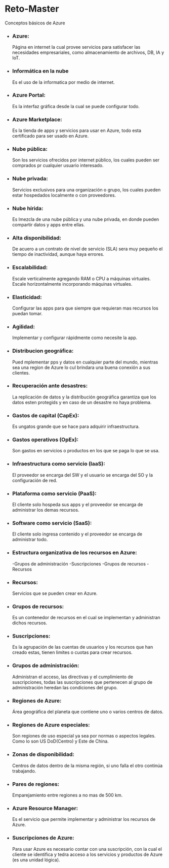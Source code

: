 # Reto-Master
Conceptos básicos de Azure


* ### Azure:
  Página en internet la cual provee servicios para satisfacer las necesidades empresariales, como almacenamiento de archivos, DB, IA y IoT.  
  
* ### Informática en la nube
  Es el uso de la informatica por medio de internet.
  
* ### Azure Portal:
  Es la interfaz gráfica desde la cual se puede configurar todo.

* ### Azure Marketplace:
  Es la tienda de apps y servicios para usar en Azure, todo esta certificado para ser usado en Azure.

* ### Nube pública:
  Son los servicios ofrecidos por internet público, los cuales pueden ser comprados pr cualquier usuario interesado.
  
* ### Nube privada:
  Servicios exclusivos para una organización o grupo, los cuales pueden estar hospedados localmente o con proveedores.

* ### Nube hírida:
  Es lmezcla de una nube pública y una nube privada, en donde pueden compartir datos y apps entre ellas.

* ### Alta disponibilidad:
  De acuero a un contrato de nivel de servicio (SLA) sera muy pequeño el tiempo de inactividad, aunque haya errores.
  
* ### Escalabilidad:
  Escale verticalmente agregando RAM o CPU a máquinas virtuales.
  Escale horizontalmente incorporando máquinas virtuales.

* ### Elasticidad:
  Configurar las apps para que siempre que requieran mas recursos los puedan tomar.

* ### Agilidad:
  Implementar y configurar rápidmente como necesite la app.

* ### Distribucion geográfica:
  Pued mplementar pps y datos en cualquier parte del mundo, mientras sea una region de Azure lo cul brindara una buena conexión a sus clientes.

* ### Recuperación ante desastres:
  La replicación de datos y la distribución geográfica garantiza que los datos esten protegids y en caso de un desastre no haya problema.

* ### Gastos de capital (CapEx):
  Es ungatos grande que se hace para adquirir infraestructura.

* ### Gastos operativos (OpEx):
  Son gastos en servicios o productos en los que se paga lo que se usa.

* ### Infraestructura como servicio (IaaS):
  El proveedor se encarga del SW y el usuario se encarga del SO y la configuración de red.

* ### Plataforma como servicio (PaaS):
  El cliente solo hospeda sus apps y el proveedor se encarga de administrar los demas recursos.

* ### Software como servicio (SaaS):
  El cliente solo ingresa contenido y el proveedor se encarga de administrar todo.

* ### Estructura organizativa de los recursos en Azure:
  -Grupos de administración
  -Suscripciones
  -Grupos de recursos
  -Recursos
 
* ### Recursos:
  Servicios que se pueden crear en Azure.
  
* ### Grupos de recursos:
  Es un contenedor de recursos en el cual se implementan y administran dichos recursos.

* ### Suscripciones:
  Es la agrupación de las cuentas de usuarios y los recursos que han creado estas, tienen limites o cuotas para crear recursos.

* ### Grupos de administración:
  Administran el acceso, las directivas y el cumplimiento de suscripciones, todas las suscripciones que pertenecen al grupo de administración heredan las condiciones del grupo.
  
* ### Regiones de Azure:
  Área geográfica del planeta que contiene uno o varios centros de datos.

* ### Regiones de Azure especiales:
  Son regiones de uso especial ya sea por normas o aspectos legales. Como lo son US DoD(Centro) y Este de China.

* ### Zonas de disponibilidad:
  Centros de datos dentro de la misma región, si uno falla el otro continúa trabajando.

* ### Pares de regiones:
  Emparejamiento entre regiones a no mas de 500 km.

* ### Azure Resource Manager:
  Es el servicio que permite implementar y administrar los recursos de Azure.

* ### Suscripciones de Azure:
  Para usar Azure es necesario contar con una suscripción, con la cual el cliente se identifica y tedra acceso a los servicios y productos de Azure (es una unidad lógica).
